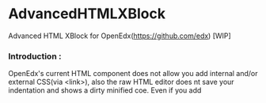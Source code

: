 # AdvancedHTMLXBlock
Advanced HTML XBlock for OpenEdx(https://github.com/edx) [WIP]

### Introduction :
OpenEdx's current HTML component does not allow you add internal and/or external CSS(via \<link\>), also the raw HTML editor does nt save your indentation and shows a dirty minified coe.
Even if you add <style> tag in OpenEdx html component and try to theme basic elements, the CSS will spill all over the page as shown [here](https://imgur.com/a/v1imOMd)

### So why does this happen ?
The HTML component uses very old versions of editors TinyMCE and CodeMirror which did not support code indentation by default. Whatever content received from editors is put directly into the course without checking any tags and that is why styles spill all over the page

### How does AdvancedHTMLXblock work ?
AdvancedHTMLXBlock essentially extends the raw HTML component of OpenEdx. This XBlock uses the latest version of CodeMirror(5.38 as of June 2018).
Editor is configured to enable code folding/code indentation etc. All the html content received from the editor is then put into an iframe.
The height of the iframe is chanegd on changing html content and iframe is styled so that it looks virtually absent.
